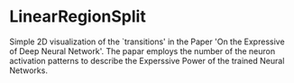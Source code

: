 # LinearRegionSplit
Simple 2D visualization of the `transitions' in the Paper 'On the Expressive of Deep Neural Network'.
The papar employs the number of the neuron activation patterns to describe the Experssive Power of the trained Neural Networks.
